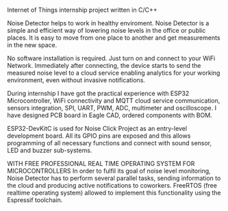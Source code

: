 Internet of Things internship project written in C/C++

Noise Detector helps to work in healthy enviroment. Noise Detector is a simple and efficient way of lowering noise levels in the office or public places. It is easy to move from one place to another and get measurements in the new space.

No software installation is required. Just turn on and connect to your WiFi Network. Immediately after connecting, the device starts to send the measured noise level to a cloud service enabling analytics for your working environment, even without invasive notifications.

During internship I have got the practical experience with ESP32 Microcontroller, WiFi connectivity and MQTT cloud service communication, sensors integration, SPI, UART, PWM, ADC, multimeter and oscilloscope. I have designed PCB board in Eagle CAD, ordered components with BOM.

ESP32-DevKitC is used for Noise Click Project as an entry-level development board. All its GPIO pins are exposed and this allows programming of all necessary functions and connect with sound sensor, LED and buzzer sub-systems.

WITH FREE PROFESSIONAL REAL TIME OPERATING SYSTEM FOR MICROCONTROLLERS
In order to fulfil its goal of noise level monitoring, Noise Detector has to perform several parallel tasks, sending information to the cloud and producing active notifications to coworkers. FreeRTOS (free realtime operating system) allowed to implement this functionality using the Espressif toolchain.


